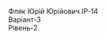Фляк Юрій Юрійович
IP-14                                                                                                             
Варіант-3                                                                                                            
Рівень-2                                                                                                            

